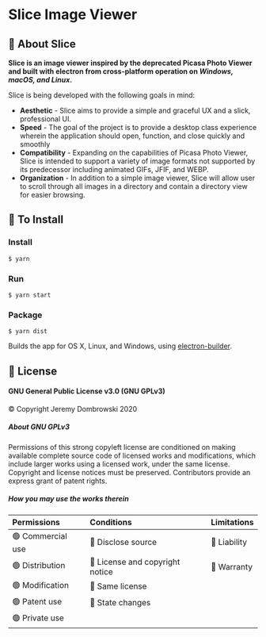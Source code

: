 # **Slice Image Viewer**


## 👋 About Slice

**Slice is an image viewer inspired by the deprecated Picasa Photo Viewer and built with electron from cross-platform operation on *Windows, macOS, and Linux*.**

Slice is being developed with the following goals in mind:

- **Aesthetic** - Slice aims to provide a simple and graceful UX and a slick, professional UI.
- **Speed** - The goal of the project is to provide a desktop class experience wherein the application should open, function, and close quickly and smoothly
- **Compatibility** - Expanding on the capabilities of Picasa Photo Viewer, Slice is intended to support a variety of image formats not supported by its predecessor including animated GIFs, JFIF, and WEBP.
- **Organization** - In addition to a simple image viewer, Slice will allow user to scroll through all images in a directory and contain a directory view for easier browsing.



## 💾 To Install

### Install

```
$ yarn
```

### Run

```
$ yarn start
```

### Package

```
$ yarn dist
```

Builds the app for OS X, Linux, and Windows, using [electron-builder](https://github.com/electron-userland/electron-builder).



## 📄 License

#### GNU General Public License v3.0 (GNU GPLv3) 
© Copyright Jeremy Dombrowski 2020

##### About GNU GPLv3

Permissions of this strong copyleft license are conditioned on making available complete source code of licensed works and modifications, which include larger works using a licensed work, under the same license. Copyright and license notices must be preserved. Contributors provide an express grant of patent rights.

##### How you may use the works therein

| Permissions      | Conditions                     | Limitations |
| :--------------- | :----------------------------- | :---------- |
| 🟢 Commercial use | 🔵 Disclose source              | 🔴 Liability |
| 🟢 Distribution   | 🔵 License and copyright notice | 🔴 Warranty  |
| 🟢 Modification   | 🔵 Same license                 |             |
| 🟢 Patent use     | 🔵 State changes                |             |
| 🟢 Private use    |                                |             |

